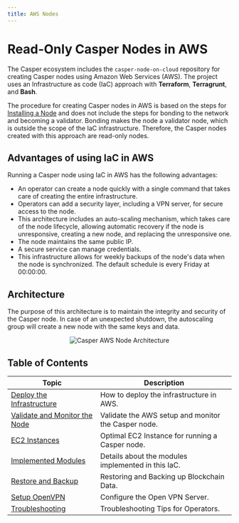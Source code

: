 ```yaml
---
title: AWS Nodes
---
```


# Read-Only Casper Nodes in AWS

The Casper ecosystem includes the `casper-node-on-cloud` repository for creating Casper nodes using Amazon Web Services (AWS). The project uses an Infrastructure as code (IaC) approach with **Terraform**, **Terragrunt**, and **Bash**. <!-- TODO add the link to the repository when it goes public. -->

The procedure for creating Casper nodes in AWS is based on the steps for [Installing a Node](../setup/install-node.md) and does not include the steps for bonding to the network and becoming a validator. Bonding makes the node a validator node, which is outside the scope of the IaC infrastructure. Therefore, the Casper nodes created with this approach are read-only nodes.

## Advantages of using IaC in AWS

Running a Casper node using IaC in AWS has the following advantages:

* An operator can create a node quickly with a single command that takes care of creating the entire infrastructure.
* Operators can add a security layer, including a VPN server, for secure access to the node.
* This architecture includes an auto-scaling mechanism, which takes care of the node lifecycle, allowing automatic recovery if the node is unresponsive, creating a new node, and replacing the unresponsive one.
* The node maintains the same public IP.
* A secure service can manage credentials.
* This infrastructure allows for weekly backups of the node's data when the node is synchronized. The default schedule is every Friday at 00:00:00.

## Architecture

The purpose of this architecture is to maintain the integrity and security of the Casper node. In case of an unexpected shutdown, the autoscaling group will create a new node with the same keys and data.

<p align="center">
<img src={"/image/operators/aws-casper.png"} alt="Casper AWS Node Architecture"/>
</p>

## Table of Contents

| Topic                                                     | Description                                         |
| --------------------------------------------------------- | --------------------------------------------------- |
| [Deploy the Infrastructure](./1-deploying.md)             | How to deploy the infrastructure in AWS.            |
| [Validate and Monitor the Node](./2-validating.md)        | Validate the AWS setup and monitor the Casper node. |
| [EC2 Instances](./3-instances.md)                         | Optimal EC2 Instance for running a Casper node.     |
| [Implemented Modules](./4-modules.md)                     | Details about the modules implemented in this IaC.  |
| [Restore and Backup](./5-backup.md)                       | Restoring and Backing up Blockchain Data.           |
| [Setup OpenVPN](./6-open-vpn.md)                          | Configure the Open VPN Server.                      |
| [Troubleshooting](./7-troubleshooting.md)                 | Troubleshooting Tips for Operators.                 |
